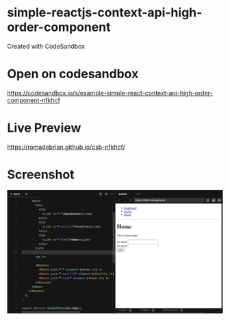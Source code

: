 # simple-reactjs-context-api-high-order-component
Created with CodeSandbox

# Open on codesandbox
https://codesandbox.io/s/example-simple-react-context-api-high-order-component-nfkhcf

# Live Preview
https://romadebrian.github.io/csb-nfkhcf/

# Screenshot
<img src=https://github.com/romadebrian/simple-reactjs-context-api-high-order-component/blob/main/SS.png />
